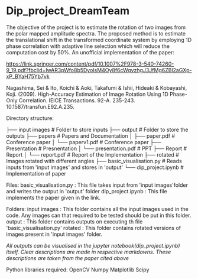 # Dip_project_DreamTeam 
The objective of the project is to estimate the rotation of two images from the polar mapped amplitude spectra. The proposed method is to estimate the translational shift in the transformed coordinate system by employing 1D phase correlation with adaptive line selection which will reduce the computation cost by 50%. An unofficial implementation of the paper: 

https://link.springer.com/content/pdf/10.1007%2F978-3-540-74260-9_19.pdf?fbclid=IwAR3pWfo8b5DyoIsM4Oy8f6cWqvzhgJ3JfMg6ZBl2aGXp-xP_BYaH75Yb7vk 

Nagashima, Sei & Ito, Koichi & Aoki, Takafumi & Ishii, Hideaki & Kobayashi, Koji. (2009). High-Accuracy Estimation of Image Rotation Using 1D Phase-Only Correlation. IEICE Transactions. 92-A. 235-243. 10.1587/transfun.E92.A.235.


Directory structure:


├── input images		# Folder to store inputs
├── output			# Folder to store the outputs
├── papers              	# Papers and Documentation
│   ├── paper.pdf            	# Conference paper
│   └── paperv1.pdf          	# Conference paper
├── Presentation             	# Presnentation
│   └── presentation.pdf        # PPT
├── Report              	# Report
│   └── report.pdf     		# Report of the Implementation
├── rotated             	# Images rotated with different angles
├── basic_visualisation.py	# Reads inputs from 'input images' and stores in 'output'
└── dip_project.ipynb		# Implementation of paper

Files:
basic_visualisation.py : This file takes input from 'input images'folder and writes the output in 'output' folder
dip_project.ipynb : This file implements the paper given in the link.

Folders:
input images : This folder contains all the input images used in the code. Any images can that required to be tested should be put in this folder.
output : This folder contains outputs on executing th file 'basic_visualisation.py'
rotated : This folder contains rotated versions of images present in 'input images' folder.

*All outputs can be visualised in the jupyter notebook(dip_project.ipynb) itself. Clear descriptions are made in respective markdowns. These descriptions are taken from the paper cited above*

Python libraries required:
OpenCV
Numpy
Matplotlib
Scipy

